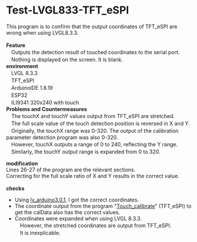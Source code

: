 # Test-LVGL833-TFT_eSPI
This program is to confirm that the output coordinates of TFT_eSPI are wrong when using LVGL8.3.3.
<BR>
<BR>
**Feature**<BR>
　Outputs the detection result of touched coordinates to the serial port.
<BR>
　Nothing is displayed on the screen. It is blank.<BR>
**environment**<BR>
　LVGL 8.3.3<BR>
　TFT_eSPI<BR>
　ArduinoIDE 1.8.19<BR>
　ESP32<BR>
　ILI9341 320x240 with touch<BR>
**Problems and Countermeasures**<BR>
　The touchX and touchY values output from TFT_eSPI are stretched.<BR>
　The full scale value of the touch detection position is reversed in X and Y.<BR>
　Originally, the touchX range was 0-320. The output of the calibration parameter detection program was also 0-320.<BR>
　However, touchX outputs a range of 0 to 240, reflecting the Y range.<BR>
　Similarly, the touchY output range is expanded from 0 to 320.<BR>

**modification**<BR>
  Lines 26-27 of the program are the relevant sections.<BR>
  Correcting for the full scale ratio of X and Y results in the correct value.<BR>
<BR>
**checks**<BR>
  - Using <a href="https://github.com/lvgl/lv_arduino">lv_arduino3.0.1</a>, I got the correct coordinates.<BR>
  - The coordinate output from the program "<a href="https://github.com/Bodmer/TFT_eSPI/blob/master/examples/Generic/Touch_calibrate/Touch_calibrate.ino">Touch_calibrate</a>" (TFT_eSPI) to get the calData also has the correct values.<BR>
  - Coordinates were expanded when using LVGL 8.3.3.<BR>
　However, the stretched coordinates are output from TFT_eSPI.<BR>
　It is inexplicable.
